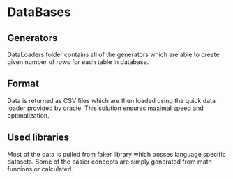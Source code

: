 # DataBases

## Generators

DataLoaders folder contains all of the generators which are able to create given number of rows for each table in database.

## Format

Data is returned as CSV files which are then loaded using the quick data loader provided by oracle. This solution ensures maximal speed and optimalization.

## Used libraries

Most of the data is pulled from faker library which posses language specific datasets. Some of the easier concepts are simply generated from math funcions or calculated.